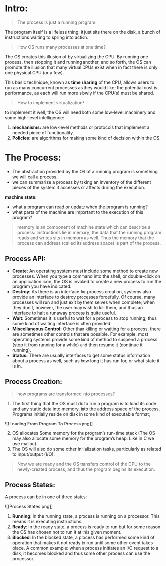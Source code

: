 # Intro:

>The process is just a running program.

The program itself is a lifeless thing: it just sits there on the disk, a bunch of instructions waiting to spring into action.

>How OS runs many processes at one time?

The OS creates this illusion of by virtualizing the CPU. By running one process, then stopping it and running another, and so forth, the OS can promote the illusion that many virtual CPUs exist when in fact there is only one physical CPU (or a few).

This basic technique, known as **time sharing** of the CPU, allows users to run as many concurrent processes as they would like; the potential cost is performance, as each will run more slowly if the CPU(s) must be shared.

>How to implement virtualization?

to implement it well, the OS will need both some low-level machinery and some high-level intelligence:

1. **mechanisms:** are low-level methods or protocols that implement a needed piece of functionality.
2. **Policies:** are algorithms for making some kind of decision within the OS.


# The Process:

- The abstraction provided by the OS of a running program is something we will call a process.
- we can summarize a process by taking an inventory of the different pieces of the system it accesses or affects during the execution.

**machine state:** 
- what a program can read or update when the program is running?
- what parts of the machine are important to the execution of this program?

>memory is an component of machine state which can describe a process: Instructions lie in memory; the data that the running program reads and writes sits in memory as well. Thus the memory that the process can address (called its address space) is part of the process.

## Process API:

- **Create**: An operating system must include some method to create new processes. When you type a command into the shell, or double-click on an application icon, the OS is invoked to create a new process to run the program you have indicated.
- **Destroy**: As there is an interface for process creation, systems also provide an interface to destroy processes forcefully. Of course, many processes will run and just exit by them selves when complete; when they don’t, however, the user may wish to kill them, and thus an interface to halt a runaway process is quite useful. 
- **Wait**: Sometimes it is useful to wait for a process to stop running; thus some kind of waiting interface is often provided. 
- **Miscellaneous Control:** Other than killing or waiting for a process, there are sometimes other controls that are possible. For example, most operating systems provide some kind of method to suspend a process (stop it from running for a while) and then resume it (continue it running). 
- **Status:** There are usually interfaces to get some status information about a process as well, such as how long it has run for, or what state it is in.

## Process Creation:

>how programs are transformed into processes?

1. The first thing that the OS must do to run a program is to load its code and any static data into memory, into the address space of the process. Programs initially reside on disk in some kind of executable format; 

![[Loading From Program To Process.png]]

2. OS allocates Some memory for the program’s run-time stack (The OS may also allocate some memory for the program’s heap. Like in C we use malloc).
3. The OS will also do some other initialization tasks, particularly as related to input/output (I/O).

>Now we are ready and the OS transfers control of the CPU to the newly-created process, and thus the program begins its execution.

## Process States:

A process can be in one of three states:

![[Process States.png]]

1. **Running**: In the running state, a process is running on a processor. This means it is executing instructions.
2. **Ready**: In the ready state, a process is ready to run but for some reason the OS has chosen not to run it at this given moment.
3. **Blocked**: In the blocked state, a process has performed some kind of operation that makes it not ready to run until some other event takes place. A common example: when a process initiates an I/O request to a disk, it becomes blocked and thus some other process can use the processor.
